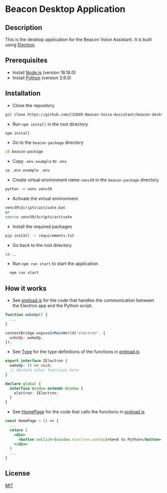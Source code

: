 # Beacon Desktop Application

## Description

This is the desktop application for the Beacon Voice Assistant. It is built using [Electron](https://www.electronjs.org/).

## Prerequisites

- Install [Node.js](https://nodejs.org/en/download/) (version 18.18.0)
- Install [Python](https://www.python.org/downloads/release/python-390) (version 3.9.0)

## Installation

- Clone the repository

```bash
git clone https://github.com/C1SE05-Beacon-Voice-Assistant/beacon-desktop-electron.git beacon-desktop
```

- Run `npm install` in the root directory

```bash
npm install
```

- Go to the `beacon-package` directory

```bash
cd beacon-package
```

- Copy `.env.example` to `.env`

```bash
cp .env.example .env
```

- Create virtual environment name `venv39` in the `beacon-package` directory

```bash
python -m venv venv39
```

- Activate the virtual environment

```bash
venv39\Scripts\activate.bat
or
source venv39/Scripts/activate
```

- Install the required packages

```bash
pip install -r requirements.txt
```

- Go back to the root directory

```bash
cd ..
```

- Run `npm run start` to start the application

```bash
  npm run start
```

## How it works

- See [preload.js](./electron/preload.js) for the code that handles the communication between the Electron app and the Python script.

```js
function wakeUp() {
  ...
}

contextBridge.exposeInMainWorld("electron", {
  wakeUp: wakeUp,
});
```

- See [Type](./src/types.d.ts) for the type definitions of the functions in [preload.js](./electron/preload.js)

```ts
export interface IElectron {
  wakeUp: () => void;
  // declare other functions here
}

declare global {
  interface Window extends Window {
    electron: IElectron;
  }
}
```

- See [HomePage](./src/pages/home/index.tsx) for the code that calls the functions in [preload.js](./electron/preload.js)

```jsx
const HomePage = () => {
  ...
  return (
    <div>
      <button onClick={window.electron.wakeUp}>Send to Python</button>
    </div>
  )
  ...
}
```

## License

[MIT](https://choosealicense.com/licenses/mit/)
